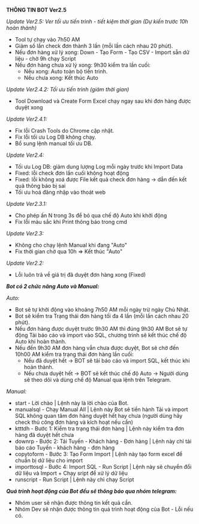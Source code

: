 **THÔNG TIN BOT Ver2.5**

_Update Ver2.5: Ver tối ưu tiến trình - tiết kiệm thời gian (Dự kiến trước 10h hoàn thành)_
- Tool tự chạy vào 7h50 AM
- Giảm số lần check đơn thành 3 lần (mỗi lần cách nhau 20 phút).
- Nếu đơn hàng xử lý xong: Down - Tạo Form - Tạo CSV - Import sẵn dữ liệu - chờ 9h chạy Script
- Nếu đơn hàng chưa xử lý xong: 9h30 kiểm tra lần cuối:
    - Nếu xong: Auto toàn bộ tiến trình.
    - Nếu chưa xong: Kết thúc Auto

_Update Ver2.4.2: Tối ưu tiến trình (giảm thời gian)_
- Tool Download và Create Form Excel chạy ngay sau khi đơn hàng được duyệt xong

_Update Ver2.4.1:_
- Fix lỗi Crash Tools do Chrome cập nhật.
- Fix lỗi tối ưu Log DB không chạy.
- Bổ sung lệnh manual tối ưu DB.

_Update Ver2.4:_
- Tối ưu Log DB: giảm dung lượng Log mỗi ngày trước khi Import Data
- Fixed: lỗi check đơn lần cuối không hoạt động
- Fixed: lỗi không xoá được File kết quả check đơn hàng -> dẫn đến kết quả thông báo bị sai
- Tối ưu hoá đăng nhập vào thoát web

_Update Ver2.3.1:_
- Cho phép ấn N trong 3s để bỏ qua chế độ Auto khi khởi động
- Fix lỗi màu sắc khi Print thông báo trong cmd

_Update Ver2.3:_
- Không cho chạy lệnh Manual khi đang "Auto"
- Fix thời gian chờ qua 10h => Kết thúc "Auto"

_Update Ver2.2:_
- Lỗi luôn trả về giá trị đã duyệt đơn hàng xong (Fixed)

_**Bot có 2 chức năng Auto và Manual:**_

_Auto:_

- Bot sẽ tự khởi động vào khoảng 7h50 AM mỗi ngày trừ ngày Chủ Nhật.
- Bot sẽ kiểm tra Trạng thái đơn hàng tối đa 4 lần (mỗi lần cách nhau 20 phút).
- Nếu đơn hàng được duyệt trước 9h30 AM thì đúng 9h30 AM Bot sẽ tự động Tải báo cáo và import vào SQL, chương trình sẽ kết thúc chế độ Auto khi hoàn thành.
- Nếu đến 9h30 AM đơn hàng vẫn chưa được duyệt, Bot sẽ chờ đến 10h00 AM kiểm tra trạng thái đơn hàng lần cuối:
    + Nếu đã duyệt hết -> BOT sẽ tải báo cáo và import SQL, kết thúc khi hoàn thành.
    + Nếu chưa duyệt hết -> BOT sẽ kết thúc chế độ Auto -> Người dùng sẽ theo dõi và dùng chế độ Manual qua lệnh trên Telegram.

_Manual:_

- start - Lời chào | Lệnh này là lời chào của Bot.
- manualsql - Chạy Manual All | Lệnh này Bot sẽ tiền hành Tải và import SQL không quan tâm đơn hàng duyệt hết hay chưa (người dùng hãy check thủ công đơn hàng và kích hoạt nếu cần)
- ktttdh - Bước 1: Kiểm tra trạng thái đơn hàng | Lệnh này kiểm tra đơn hàng đã duyệt hết chưa
- downrp - Bước 2: Tải Tuyến - Khách hàng - Đơn hàng | Lệnh này chỉ tải báo cáo Tuyến - khách hàng - đơn hàng
- copytoform - Bước 3: Tạo Form Import | Lệnh này tạo form excel để chuẩn bị dữ liệu cho import
- importtosql - Bước 4: Import SQL - Run Script | Lệnh này sẽ chuyển đổi dữ liệu và Import + Chạy sript để xử lý dữ liệu
- runscript - Run Script | Lệnh này chỉ chạy Script

_**Quá trình hoạt động của Bot đều sẽ thông báo qua nhóm telegram:**_
- Nhóm user sẽ nhận được thông tin kết quả cần.
- Nhóm Dev sẽ nhận được thông tin quá trình hoạt động của Bot - Lỗi nếu có.
